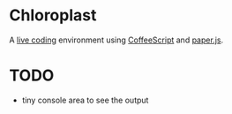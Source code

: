 Chloroplast
===========

A [live coding][lc] environment using [CoffeeScript][cs] and
[paper.js][paper].

[lc]: http://en.wikipedia.org/wiki/Live_coding
[cs]: http://coffeescript.org/
[paper]: http://paperjs.org/

TODO
====

- tiny console area to see the output

